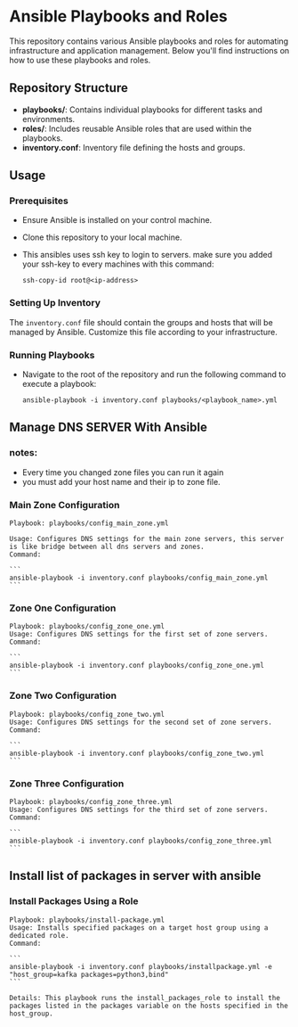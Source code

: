 # Ansible Playbooks and Roles

This repository contains various Ansible playbooks and roles for automating infrastructure and application management. Below you'll find instructions on how to use these playbooks and roles.

## Repository Structure

- **playbooks/**: Contains individual playbooks for different tasks and environments.
- **roles/**: Includes reusable Ansible roles that are used within the playbooks.
- **inventory.conf**: Inventory file defining the hosts and groups.

## Usage

### Prerequisites

- Ensure Ansible is installed on your control machine.
- Clone this repository to your local machine.
- This ansibles uses ssh key to login to servers. make sure you added your ssh-key to every machines with this command:
    
    ``` 
    ssh-copy-id root@<ip-address>
    ```
### Setting Up Inventory

The `inventory.conf` file should contain the groups and hosts that will be managed by Ansible. Customize this file according to your infrastructure.

### Running Playbooks

- Navigate to the root of the repository and run the following command to execute a playbook:

    ``` 
    ansible-playbook -i inventory.conf playbooks/<playbook_name>.yml
    ```




## Manage DNS SERVER With Ansible

### notes:
- Every time you changed zone files you can run it again
- you must add your host name and their ip to zone file. 

### Main Zone Configuration
    Playbook: playbooks/config_main_zone.yml
    
    Usage: Configures DNS settings for the main zone servers, this server is like bridge between all dns servers and zones.
    Command:

    ```
    ansible-playbook -i inventory.conf playbooks/config_main_zone.yml
    ```

### Zone One Configuration

    Playbook: playbooks/config_zone_one.yml
    Usage: Configures DNS settings for the first set of zone servers.
    Command:

    ```
    ansible-playbook -i inventory.conf playbooks/config_zone_one.yml
    ```

### Zone Two Configuration

    Playbook: playbooks/config_zone_two.yml
    Usage: Configures DNS settings for the second set of zone servers.
    Command:

    ```
    ansible-playbook -i inventory.conf playbooks/config_zone_two.yml
    ```

### Zone Three Configuration

    Playbook: playbooks/config_zone_three.yml
    Usage: Configures DNS settings for the third set of zone servers.
    Command:

    ```
    ansible-playbook -i inventory.conf playbooks/config_zone_three.yml
    ```


## Install list of packages in server with ansible 

### Install Packages Using a Role

    Playbook: playbooks/install-package.yml
    Usage: Installs specified packages on a target host group using a dedicated role.
    Command:

    ```
    ansible-playbook -i inventory.conf playbooks/installpackage.yml -e "host_group=kafka packages=python3,bind"
    ```

    Details: This playbook runs the install_packages_role to install the packages listed in the packages variable on the hosts specified in the host_group.
